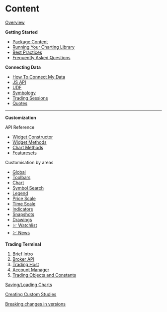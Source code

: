 # Content

[Overview](Home)

**Getting Started**

* [Package Content](Package-Content)
* [Running Your Charting Library](Running-Your-Charting-Library)
* [Best Practices](Best-Practices)
* [Frequently Asked Questions](Frequently-Asked-Questions)

**Connecting Data**
* [How To Connect My Data](How-To-Connect-My-Data)
* [JS API](JS-Api)
* [UDF](UDF)
* [Symbology](Symbology)
* [Trading Sessions](Trading-Sessions)
* [Quotes](Quotes)

***

**Customization**

API Reference

* [Widget Constructor](Widget-Constructor)
* [Widget Methods](Widget-Methods)
* [Chart Methods](Chart-Methods)
* [Featuresets](Featuresets)

Customisation by areas

* [Global](Global)
* [Toolbars](Toolbars)
* [Chart](Chart)
* [Symbol Search](Symbol-Search)
* [Legend](Legend)
* [Price Scale](Price-Scale)
* [Time Scale](Time-Scale)
* [Indicators](Indicators)
* [Snapshots](Snapshots)
* [Drawings](Drawings)
* [:chart: Watchlist](Watch-List)
* [:chart: News](News)

**Trading Terminal**

1. [Brief Intro](Trading-Terminal)
1. [Broker API](Broker-API)
1. [Trading Host](Trading-Host)
1. [Account Manager](Account-Manager)
1. [Trading Objects and Constants](Trading-Objects-and-Constants)

[Saving/Loading Charts](Saving-and-Loading-Charts)

[Creating Custom Studies](Creating-Custom-Studies)

[Breaking changes in versions](Breaking-Changes)

